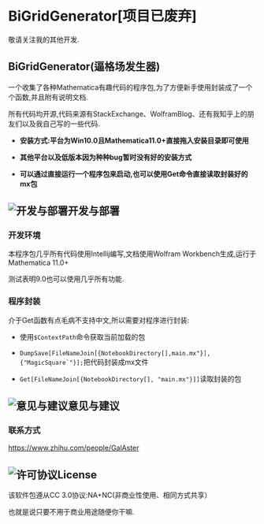# BiGridGenerator[项目已废弃]

敬请关注我的其他开发.

## BiGridGenerator(逼格场发生器)

一个收集了各种Mathematica有趣代码的程序包,为了方便新手使用封装成了一个个函数,并且附有说明文档.

所有代码均开源,代码来源有StackExchange、WolframBlog、还有我知乎上的朋友们以及我自己写的一些代码.

- **安装方式:平台为Win10.0且Mathematica11.0+直接拖入安装目录即可使用**

- **其他平台以及低版本因为种种bug暂时没有好的安装方式**

- **可以通过直接运行一个程序包来启动,也可以使用Get命令直接读取封装好的mx包**

## ![开发与部署](http://image.flaticon.com/icons/png/32/180/180012.png)开发与部署
### 开发环境

本程序包几乎所有代码使用Intellij编写,文档使用Wolfram Workbench生成,运行于Mathematica 11.0+

测试表明9.0也可以使用几乎所有功能.

### 程序封装

介于Get函数有点毛病不支持中文,所以需要对程序进行封装:

- 使用`$ContextPath`命令获取当前加载的包

- ``DumpSave[FileNameJoin[{NotebookDirectory[],main.mx"}], {"MagicSquare`"}];``把代码封装成mx文件

- `Get[FileNameJoin[{NotebookDirectory[], "main.mx"}]]`读取封装的包


## ![意见与建议](http://image.flaticon.com/icons/png/32/179/179966.png)意见与建议

### 联系方式

https://www.zhihu.com/people/GalAster

## ![许可协议](http://image.flaticon.com/icons/png/32/180/180005.png)License

该软件包遵从CC 3.0协议:NA+NC(非商业性使用、相同方式共享）

也就是说只要不用于商业用途随便你干嘛.